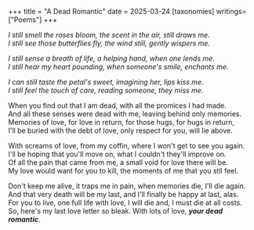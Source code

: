 +++
title = "A Dead Romantic"
date = 2025-03-24 
[taxonomies]
writings=["Poems"]
+++

_I still smell the roses bloom,
the scent in the air, still draws me.  
I still see those butterflies fly,
the wind still, gently wispers me._  

_I still sense a breath of life,
a helping hand, when one lends me.  
I still hear my heart pounding,
when someone's smile, enchants me._

_I can still taste the petal's sweet,
imagining her, lips kiss me.  
I still feel the touch of care,
reading someone, they miss me._  

When you find out that I am dead,
with all the promices I had made.  
And all these senses were dead with me,
leaving behind only memories.  
Memories of love, for love in return,
for those hugs, for hugs in return,  
I'll be buried with the debt of love,
only respect for you, will lie above.

With screams of love, from my coffin,
where I won't get to see you again.  
I'll be hoping that you'll move on,
what I couldn't they'll improve on.  
Of all the pain that came from me,
a small void for love there will be.  
My love would want for you to kill,
the moments of me that you stll feel.  

Don't keep me alive, it traps me in pain,
when memories die, I'll die again.  
And that very death will be my last,
and I'll finally be happy at last, alas.  
For you to live, one full life with love,
I will die and, I must die at all costs.  
So, here's my last love letter so bleak.
With lots of love, ___your dead romantic___.
